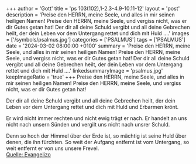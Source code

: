 +++
author = 'Gott'
title = 'ps 103(102),1-2.3-4.9-10.11-12'
layout = 'post'
description = 'Preise den HERRN, meine Seele,  und alles in mir seinen heiligen Namen! Preise den HERRN, meine Seele,  und vergiss nicht, was er dir Gutes getan hat!  Der dir all deine Schuld vergibt  und all deine Gebrechen heilt, der dein Leben vor dem Untergang rettet  und dich mit Huld ....'
images = ['/symbols/psalmus.jpg']
categories = ['PSALMUS']
tags = ['PSALMUS']
date = '2024-03-02 08:00:00 +0100'
summary = 'Preise den HERRN, meine Seele,  und alles in mir seinen heiligen Namen! Preise den HERRN, meine Seele,  und vergiss nicht, was er dir Gutes getan hat!  Der dir all deine Schuld vergibt  und all deine Gebrechen heilt, der dein Leben vor dem Untergang rettet  und dich mit Huld ....'
linkedsummaryImage = 'psalmus.jpg'
keepImageRatio = 'true'
+++
Preise den HERRN, meine Seele, 
und alles in mir seinen heiligen Namen!
Preise den HERRN, meine Seele, 
und vergiss nicht, was er dir Gutes getan hat!

Der dir all deine Schuld vergibt 
und all deine Gebrechen heilt,
der dein Leben vor dem Untergang rettet 
und dich mit Huld und Erbarmen krönt.<!--more-->

Er wird nicht immer rechten 
und nicht ewig trägt er nach.
Er handelt an uns nicht nach unsern Sünden 
und vergilt uns nicht nach unsrer Schuld.

Denn so hoch der Himmel über der Erde ist, 
so mächtig ist seine Huld über denen, die ihn fürchten.
So weit der Aufgang entfernt ist vom Untergang, 
so weit entfernt er von uns unsere Frevel.<br> [Quelle: Evangelizo](https://evangeliumtagfuertag.org/DE/gospel)